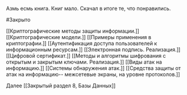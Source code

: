 Азмь есмь книга.
Книг мало. Скачал в итоге те, что понравились.

#Закрыто 

[[Криптографические методы защиты информации.]]
[[Криптографические модели.]]
[[Примеры применения в криптографии.]]
[[Аутентификация доступа пользователей к информационным ресурсам.]]
[[Электронная подпись. Реализация.]]
[[Цифровой сертификат.]]
[[Методы и алгоритмы шифрования с открытым и закрытым ключами. Реализация.]]
[[Виды атак на информацию.]]
[[Системы обнаружения атак.]]
[[Средства защиты от атак на информацию-- межсетевые экраны, на уровне протоколов.]]

Далее [[Закрытый раздел 8, Базы Данных]]